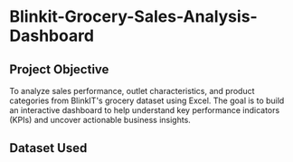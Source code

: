 # Blinkit-Grocery-Sales-Analysis-Dashboard

## Project Objective

To analyze sales performance, outlet characteristics, and product categories from BlinkIT's grocery dataset using Excel. The goal is to build an interactive dashboard to help understand key performance indicators (KPIs) and uncover actionable business insights.

## Dataset Used

